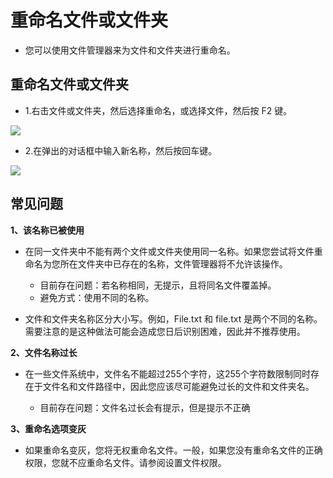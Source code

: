 # 重命名文件或文件夹

- 您可以使用文件管理器来为文件和文件夹进行重命名。

## 重命名文件或文件夹

- 1.右击文件或文件夹，然后选择重命名，或选择文件，然后按 F2 键。

![](https://github.com/openthos/desktop-analysis/blob/master/imageView/rename.png)

- 2.在弹出的对话框中输入新名称，然后按回车键。

![](https://github.com/openthos/desktop-analysis/blob/master/imageView/rename1.png)

## 常见问题

**1、该名称已被使用**

- 在同一文件夹中不能有两个文件或文件夹使用同一名称。如果您尝试将文件重命名为您所在文件夹中已存在的名称，文件管理器将不允许该操作。
  
  - 目前存在问题：若名称相同，无提示，且将同名文件覆盖掉。
  - 避免方式：使用不同的名称。

- 文件和文件夹名称区分大小写。例如，File.txt 和 file.txt 是两个不同的名称。需要注意的是这种做法可能会造成您日后识别困难，因此并不推荐使用。

**2、文件名称过长**

- 在一些文件系统中，文件名不能超过255个字符，这255个字符数限制同时存在于文件名和文件路径中，因此您应该尽可能避免过长的文件和文件夹名。
  
  - 目前存在问题：文件名过长会有提示，但是提示不正确

**3、重命名选项变灰**

- 如果重命名变灰，您将无权重命名文件。一般，如果您没有重命名文件的正确权限，您就不应重命名文件。请参阅设置文件权限。
